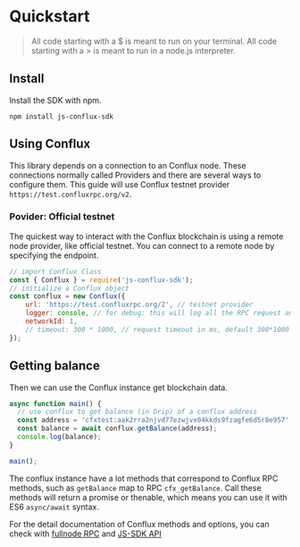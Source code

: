 # Quickstart

> All code starting with a $ is meant to run on your terminal. All code starting with a &gt; is meant to run in a node.js interpreter.

## Install

Install the SDK with npm.

```text
npm install js-conflux-sdk
```

## Using Conflux

This library depends on a connection to an Conflux node. These connections normally called Providers and there are several ways to configure them. This guide will use Conflux testnet provider `https://test.confluxrpc.org/v2`.

### Povider: Official testnet

The quickest way to interact with the Conflux blockchain is using a remote node provider, like official testnet. You can connect to a remote node by specifying the endpoint.

```javascript
// import Conflux Class
const { Conflux } = require('js-conflux-sdk');
// initialize a Conflux object
const conflux = new Conflux({
    url: 'https://test.confluxrpc.org/2', // testnet provider
    logger: console, // for debug: this will log all the RPC request and response to console
    networkId: 1,
    // timeout: 300 * 1000, // request timeout in ms, default 300*1000 ms === 5 minute
});
```

## Getting balance

Then we can use the Conflux instance get blockchain data.

```javascript
async function main() {
  // use conflux to get balance (in Drip) of a conflux address
  const address = 'cfxtest:aak2rra2njvd77ezwjvx04kkds9fzagfe6d5r8e957';
  const balance = await conflux.getBalance(address);
  console.log(balance);
}

main();
```

The conflux instance have a lot methods that correspond to Conflux RPC methods, such as `getBalance` map to RPC `cfx_getBalance`. Call these methods will return a promise or thenable, which means you can use it with ES6 `async/await` syntax.

For the detail documentation of Conflux methods and options, you can check with [fullnode RPC](https://developer.conflux-chain.org/docs/conflux-doc/docs/json_rpc) and [JS-SDK API](api.md)

